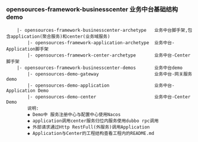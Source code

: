 ### opensources-framework-businesscenter    业务中台基础结构demo
        |- opensources-framework-businesscenter-archetype   业务中台脚手架,包含application(聚合服务)和center(业务域服务)
            |- opensources-framework-application-archetype  业务中台-Application脚手架
            |- opensources-framework-center-archetype       业务中台-Center脚手架
        |- opensources-framework-businesscenter-demos       业务中台demo
            |- opensources-demo-gateway                     业务中台-网关服务 demo
            |- opensources-demo-application                 业务中台-Application Demo
            |- opensources-demo-center                      业务中台-Center Demo
            说明:
            ◆ Demo中 服务注册中心与配置中心使用Nacos
            ◆ application调用center服务归位内服务使用dubbo rpc调用
            ◆ 外部请求通过Http RestFull(外服务)调用Application
            ◆ Application与Center的工程结构查看工程内的README.md
    
   
        